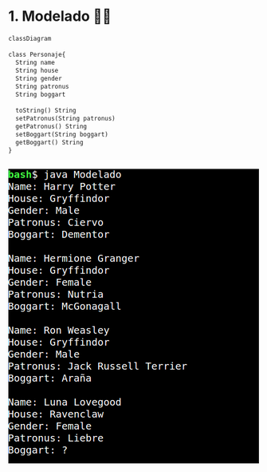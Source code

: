 # 1. Modelado 🧙‍♂️

```mermaid
classDiagram

class Personaje{
  String name
  String house
  String gender
  String patronus
  String boggart
  
  toString() String
  setPatronus(String patronus)
  getPatronus() String
  setBoggart(String boggart)
  getBoggart() String
}


```

![Modelado](screenShots/Modelado2.png)
